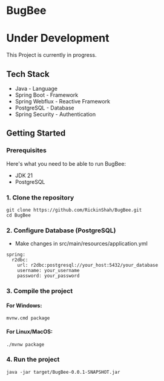 # BugBee

Under Development
================

This Project is currently in progress.

## Tech Stack

- Java - Language
- Spring Boot - Framework
- Spring Webflux - Reactive Framework
- PostgreSQL - Database
- Spring Security - Authentication

## Getting Started

### Prerequisites

Here's what you need to be able to run BugBee:

- JDK 21
- PostgreSQL

### 1. Clone the repository

```shell
git clone https://github.com/RickinShah/BugBee.git
cd BugBee
```

### 2. Configure Database (PostgreSQL)

- Make changes in src/main/resources/application.yml

```shell
spring:
  r2dbc:
    url: r2dbc:postgresql://your_host:5432/your_database
    username: your_username
    password: your_password
```

### 3. Compile the project

#### For Windows:

```shell
mvnw.cmd package
```

#### For Linux/MacOS:

```shell
./mvnw package
```

### 4. Run the project

```shell
java -jar target/BugBee-0.0.1-SNAPSHOT.jar
```
